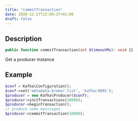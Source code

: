 ```yaml
---
title: "commitTransaction"
date: 2020-12-27T22:09:37+01:00
draft: false
---
```

## Description
```php
public function commitTransaction(int $timeoutMs): void {}
```
Get a producer instance
## Example
```php
$conf = Kafka\Configuration();
$conf->set('metadata.broker.list', 'kafka:9092');
$producer = new Kafka\Producer($conf);
$producer->initTransactions(10000);
$producer->beginTransaction();
// produce some messsages
$producer->commitTransaction(10000);
```